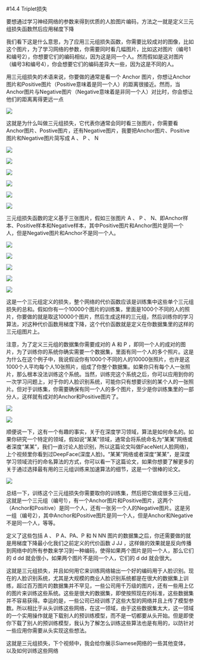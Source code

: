 #14.4 Triplet损失

要想通过学习神经网络的参数来得到优质的人脸图片编码，方法之一就是定义三元组损失函数然后应用梯度下降

我们看下这是什么意思，为了应用三元组损失函数，你需要比较成对的图像，比如这个图片，为了学习网络的参数，你需要同时看几幅图片，比如这对图片（编号1和编号2），你想要它们的编码相似，因为这是同一个人。然而假如是这对图片（编号3和编号4），你会想要它们的编码差异大一些，因为这是不同的人。

用三元组损失的术语来说，你要做的通常是看一个 Anchor 图片，你想让Anchor图片和Positive图片（Positive意味着是同一个人）的距离很接近。然而，当Anchor图片与Negative图片（Negative意味着是非同一个人）对比时，你会想让他们的距离离得更远一点

![](https://cdn.jsdelivr.net/gh/tj-messi/picture/20241007235750.png)

这就是为什么叫做三元组损失，它代表你通常会同时看三张图片，你需要看Anchor图片、Postive图片，还有Negative图片，我要把Anchor图片、Positive图片和Negative图片简写成 A 、 P 、 N 

![](https://cdn.jsdelivr.net/gh/tj-messi/picture/1728316756491.png)

![](https://cdn.jsdelivr.net/gh/tj-messi/picture/20241007235957.png)

![](https://cdn.jsdelivr.net/gh/tj-messi/picture/1728317268577.png)

![](https://cdn.jsdelivr.net/gh/tj-messi/picture/20241008000918.png)

![](https://cdn.jsdelivr.net/gh/tj-messi/picture/1728317564319.png)

![](https://cdn.jsdelivr.net/gh/tj-messi/picture/20241008001501.png)

三元组损失函数的定义基于三张图片，假如三张图片 A 、 P 、 N、即Anchor样本、Positive样本和Negative样本，其中Positive图片和Anchor图片是同一个人，但是Negative图片和Anchor不是同一个人。

![](https://cdn.jsdelivr.net/gh/tj-messi/picture/20241008001543.png)

![](https://cdn.jsdelivr.net/gh/tj-messi/picture/1728317808894.png)

![](https://cdn.jsdelivr.net/gh/tj-messi/picture/20241008001703.png)

![](https://cdn.jsdelivr.net/gh/tj-messi/picture/1728317840533.png)

![](https://cdn.jsdelivr.net/gh/tj-messi/picture/20241008001758.png)

这是一个三元组定义的损失，整个网络的代价函数应该是训练集中这些单个三元组损失的总和。假如你有一个10000个图片的训练集，里面是1000个不同的人的照片，你要做的就是取这10000个图片，然后生成这样的三元组，然后训练你的学习算法，对这种代价函数用梯度下降，这个代价函数就是定义在你数据集里的这样的三元组图片上。

注意，为了定义三元组的数据集你需要成对的 A 和 P ，即同一个人的成对的图片，为了训练你的系统你确实需要一个数据集，里面有同一个人的多个照片。这是为什么在这个例子中，我说假设你有1000个不同的人的10000张照片，也许是这1000个人平均每个人10张照片，组成了你整个数据集。如果你只有每个人一张照片，那么根本没法训练这个系统。当然，训练完这个系统之后，你可以应用到你的一次学习问题上，对于你的人脸识别系统，可能你只有想要识别的某个人的一张照片。但对于训练集，你需要确保有同一个人的多个图片，至少是你训练集里的一部分人，这样就有成对的Anchor和Positive图片了。

![](https://cdn.jsdelivr.net/gh/tj-messi/picture/20241008002059.png)

![](https://cdn.jsdelivr.net/gh/tj-messi/picture/1728318074004.png)

顺便说一下，这有一个有趣的事实，关于在深度学习领域，算法是如何命名的。如果你研究一个特定的领域，假如说“某某”领域，通常会将系统命名为“某某”网络或者深度“某某”，我们一直讨论人脸识别，所以这篇论文叫做FaceNet(人脸网络)，上个视频里你看到过DeepFace(深度人脸)。“某某”网络或者深度“某某”，是深度学习领域流行的命名算法的方式，你可以看一下这篇论文，如果你想要了解更多的关于通过选择最有用的三元组训练来加速算法的细节，这是一个很棒的论文。

![](https://cdn.jsdelivr.net/gh/tj-messi/picture/20241008002500.png)

总结一下，训练这个三元组损失你需要取你的训练集，然后把它做成很多三元组，这就是一个三元组（编号1），有一个Anchor图片和Positive图片，这两个（Anchor和Positive）是同一个人，还有一张另一个人的Negative图片。这是另一组（编号2），其中Anchor和Positive图片是同一个人，但是Anchor和Negative不是同一个人，等等。

定义了这些包括 A 、 P A、PA、P 和 N NN 图片的数据集之后，你还需要做的就是用梯度下降最小化我们之前定义的代价函数 J JJ ，这样做的效果就是反向传播到网络中的所有参数来学习到一种编码，使得如果两个图片是同一个人，那么它们的 d dd 就会很小，如果两个图片不是同一个人，它们的 d dd 就会很大。

这就是三元组损失，并且如何用它来训练网络输出一个好的编码用于人脸识别。现在的人脸识别系统，尤其是大规模的商业人脸识别系统都是在很大的数据集上训练，超过百万图片的数据集并不罕见，一些公司用千万级的图片，还有一些用上亿的图片来训练这些系统。这些是很大的数据集，即使按照现在的标准，这些数据集并不容易获得。幸运的是，一些公司已经训练了这些大型的网络并且上传了模型参数。所以相比于从头训练这些网络，在这一领域，由于这些数据集太大，这一领域的一个实用操作就是下载别人的预训练模型，而不是一切都要从头开始。但是即使你下载了别人的预训练模型，我认为了解怎么训练这些算法也是有用的，以防针对一些应用你需要从头实现这些想法。

这就是三元组损失，下个视频中，我会给你展示Siamese网络的一些其他变体，以及如何训练这些网络



